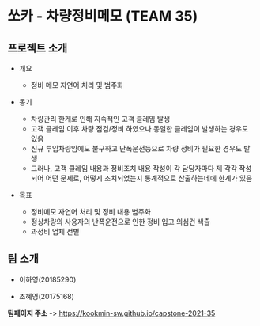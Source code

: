 
# 쏘카 - 차량정비메모 (TEAM 35)

## 프로젝트 소개

- 개요
  - 정비 메모 자연어 처리 및 범주화

- 동기
  - 차량관리 한게로 인해 지속적인 고객 클레임 발생
  - 고객 클레임 이후 차량 점검/정비 하였으나 동일한 클레임이 발생하는 경우도 있음
  - 신규 투입차량임에도 불구하고 난폭운전등으로 차량 정비가 필요한 경우도 발생
  - 그러나, 고객 클레임 내용과 정비조치 내용 작성이 각 담당자마다 제 각각 작성되어 어떤 문제로, 어떻게 조치되었는지 통계적으로 산출하는데에 한계가 있음


- 목표
  - 정비메모 자연어 처리 및 정비 내용 범주화
  - 정상차량의 사용자의 난폭운전으로 인한 정비 입고 의심건 색출
  - 과정비 업체 선별

## 팀 소개

- 이하영(20185290)

- 조혜영(20175168)



**팀페이지 주소** -> https://kookmin-sw.github.io/capstone-2021-35
